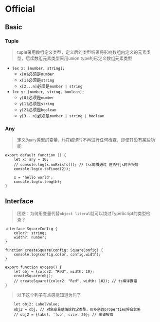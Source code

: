 # Official

## Basic

### Tuple
> tuple采用数组定义类型，定义后的类型结果将影响数组内定义的元素类型，后续数组元素类型采用union type的已定义数组元素类型


- `lex x: [number, string];`
    - `x[0]`必须是`number`
    - `x[1]`必须是`string`
    - `x[2...n]`必须是`number | string`
- `lex y: [number, string, boolean];`
    - `y[0]`必须是`number`
    - `y[1]`必须是`string`
    - `y[2]`必须是`boolean`
    - `y[3...n]`必须是`number | string | boolean`

### Any
> 定义为`any`类型的变量，ts在编译时不再进行任何检查，即使其没有某些功能

```
export default function () {
    let x: any = 10;
    // console.log(x.noExists()); // tsc能够通过 但执行js时会报错
    console.log(x.toFixed(2));

    x = 'hello world';
    console.log(x.length);
}
```

## Interface
> 困惑：为何用变量代替`object literal`就可以绕过TypeScript的类型检查？

```
interface SquareConfig {
    color?: string;
    width?: number;
}

function createSquare(config: SquareConfig) {
    console.log(config.color, config.width);
}

export function excess() {
    let obj = {color2: "Red", width: 10};
    createSquare(obj);
    // createSquare({color2: "Red", width: 10}); // ts编译报错
}

```

> 以下这个列子有点感觉知道为何了

```
    let obj2: LabelValue;
    obj2 = obj; // 对象变量赋值给约定类型，则多余的properties将会忽略
    // obj2 = {label: 'foo', size: 20}; // 编译报错

```